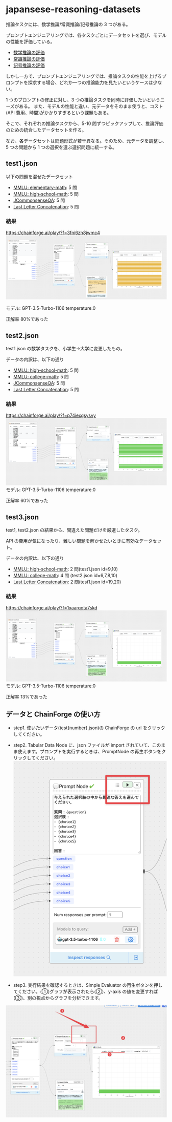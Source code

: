 # japansese-reasoning-datasets

推論タスクには、数学推論/常識推論/記号推論の 3 つがある。

プロンプトエンジニアリングでは、各タスクごとにデータセットを選び、モデルの性能を評価している。

- [数学推論の評価](https://scrapbox.io/evergreens/%E6%95%B0%E5%AD%A6%E6%8E%A8%E8%AB%96%E3%82%BF%E3%82%B9%E3%82%AF%E3%82%92%E3%81%A9%E3%81%86%E8%A9%95%E4%BE%A1%E3%81%99%E3%82%8B%E3%81%8B%EF%BC%9F)
- [常識推論の評価](https://scrapbox.io/evergreens/%E5%B8%B8%E8%AD%98%E6%8E%A8%E8%AB%96%E3%82%BF%E3%82%B9%E3%82%AF%E3%82%92%E3%81%A9%E3%81%86%E8%A9%95%E4%BE%A1%E3%81%99%E3%82%8B%E3%81%8B%EF%BC%9F)
- [記号推論の評価](https://scrapbox.io/evergreens/%E8%A8%98%E5%8F%B7%E6%8E%A8%E8%AB%96%E3%82%BF%E3%82%B9%E3%82%AF%E3%82%92%E3%81%A9%E3%81%86%E8%A9%95%E4%BE%A1%E3%81%99%E3%82%8B%E3%81%8B%EF%BC%9F)

しかし一方で、プロンプトエンジニアリングでは、推論タスクの性能を上げるプロンプトを探求する場合、どれか一つの推論能力を見たいというケースは少ない。

1 つのプロンプトの修正に対し、3 つの推論タスクを同時に評価したいというニーズがある。
また、モデルの性能と違い、元データをそのまま使うと、コスト(API 費用、時間)がかかりすぎるという課題もある。

そこで、それぞれの推論タスクから、5-10 問ずつピックアップして、推論評価のための統合したデータセットを作る。

なお、各データセットは問題形式が若干異なる。そのため、元データを調整し、5 つの問題から 1 つの選択を選ぶ選択問題に統一する。

## test1.json

以下の問題を混ぜたデータセット

- [MMLU: elementary-math](https://github.com/nlp-waseda/JMMLU/blob/main/JMMLU/elementary_mathematics.csv): 5 問
- [MMLU: high-school-math](https://github.com/nlp-waseda/JMMLU/blob/main/JMMLU/high_school_mathematics.csv): 5 問
- [JCommonsenseQA](https://github.com/nlp-waseda/chain-of-thought-ja-dataset/blob/main/dataset/jcommonsenseqa/test.json): 5 問
- [Last Letter Concatenation](https://github.com/nlp-waseda/chain-of-thought-ja-dataset/blob/main/dataset/last_letter_connection/test.json): 5 問

### 結果

https://chainforge.ai/play/?f=3fni6zh8jwmc4
![alt text](<CleanShot 2024-02-17 at 10.06.21.png>)

モデル: GPT-3.5-Turbo-1106
temperature:0

正解率 80%であった

## test2.json

test1.json の数学タスクを、小学生->大学に変更したもの。

データの内訳は、以下の通り

- [MMLU: high-school-math](https://github.com/nlp-waseda/JMMLU/blob/main/JMMLU/high_school_mathematics.csv): 5 問
- [MMLU: college-math](https://github.com/nlp-waseda/JMMLU/blob/main/JMMLU/college_mathematics.csv): 5 問
- [JCommonsenseQA](https://github.com/nlp-waseda/chain-of-thought-ja-dataset/blob/main/dataset/jcommonsenseqa/test.json): 5 問
- [Last Letter Concatenation](https://github.com/nlp-waseda/chain-of-thought-ja-dataset/blob/main/dataset/last_letter_connection/test.json): 5 問

### 結果

https://chainforge.ai/play/?f=p74iexgsysvy
![alt text](<CleanShot 2024-02-17 at 10.51.37.png>)
モデル: GPT-3.5-Turbo-1106
temperature:0

正解率 60%であった

## test3.json

test1, test2.json の結果から、間違えた問題だけを厳選したタスク。

API の費用が気になったり、難しい問題を解かせたいときに有効なデータセット。

データの内訳は、以下の通り

- [MMLU: high-school-math](https://github.com/nlp-waseda/JMMLU/blob/main/JMMLU/high_school_mathematics.csv): 2 問(test1.json id=9,10)
- [MMLU: college-math](https://github.com/nlp-waseda/JMMLU/blob/main/JMMLU/college_mathematics.csv): 4 問 (test2.json id=6,7,8,10)
- [Last Letter Concatenation](https://github.com/nlp-waseda/chain-of-thought-ja-dataset/blob/main/dataset/last_letter_connection/test.json): 2 問(test1.json id=19,20)

### 結果

https://chainforge.ai/play/?f=1xaarqota7skd
![alt text](<CleanShot 2024-02-17 at 11.06.56.png>)
モデル: GPT-3.5-Turbo-1106
temperature:0

正解率 13%であった

## データと ChainForge の使い方

- step1.
  使いたいデータ(test{number}.json)の ChainForge の url をクリックしてください。

- step2.
  Tabular Data Node に、json ファイルが import されていて、このまま使えます。プロンプトを実行するときは、PromptNode の再生ボタンをクリックしてください。
  ![alt text](<CleanShot 2024-02-17 at 11.09.39.png>)

- step3.
  実行結果を確認するときは、Simple Evaluator の再生ボタンを押してください。(①)グラフが表示されたら(②)、y-axis の値を変更すれば(③)、別の視点からグラフを分析できます。

![alt text](<CleanShot 2024-02-17 at 11.10.39.png>)
